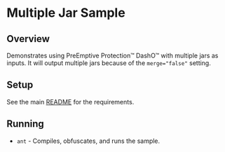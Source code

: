 # Multiple Jar Sample

## Overview

Demonstrates using PreEmptive Protection™ DashO™ with multiple jars as inputs.
It will output multiple jars because of the `merge="false"` setting.

## Setup

See the main [README](../README.md) for the requirements.

## Running

* `ant` - Compiles, obfuscates, and runs the sample.
